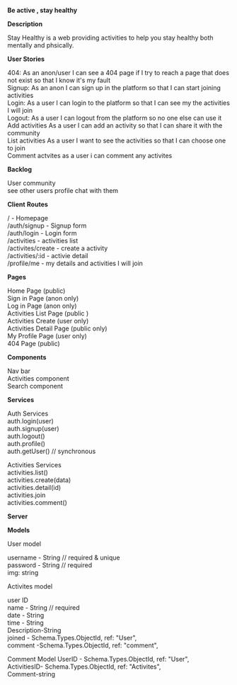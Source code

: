 **Be active , stay healthy**

**Description**

Stay Healthy is a web providing activities to help you stay healthy both mentally and phsically.

**User Stories**

404: As an anon/user I can see a 404 page if I try to reach a page that does not exist so that I know it's my fault  
Signup: As an anon I can sign up in the platform so that I can start joining activities  
Login: As a user I can login to the platform so that I can see my the activities I will join  
Logout: As a user I can logout from the platform so no one else can use it  
Add activities As a user I can add an activity so that I can share it with the community  
List activities As a user I want to see the activities so that I can choose one to join  
Comment actvites as a user i can comment any activites  

**Backlog**

User community  
see other users profile chat with them  

**Client**
**Routes**

/ - Homepage  
/auth/signup - Signup form  
/auth/login - Login form  
/activities - activities list  
/activites/create - create a activity  
/activities/:id - activie detail  
/profile/me - my details and activities I will join  


**Pages**

Home Page (public)  
Sign in Page (anon only)  
Log in Page (anon only)  
Activities List Page (public )  
Activities Create (user only)  
Activities Detail Page (public only)  
My Profile Page (user only)  
404 Page (public)  

**Components**

Nav bar  
Activities component  
Search component  

**Services**

Auth Services  
auth.login(user)  
auth.signup(user)  
auth.logout()  
auth.profile()  
auth.getUser() // synchronous   
 
Activities Services  
activities.list()  
activities.create(data)  
activities.detail(id)  
activities.join  
activities.comment()  

**Server**

**Models**

User model

username - String // required & unique  
password - String // required  
img: string  

Activites model

user ID  
name - String // required  
date - String  
time - String  
Description-String  
joined - Schema.Types.ObjectId, ref: "User",  
comment -Schema.Types.ObjectId, ref: "comment",  

Comment Model 
UserID - Schema.Types.ObjectId, ref: "User",  
ActivitiesID- Schema.Types.ObjectId, ref: "Activites",  
Comment-string  
